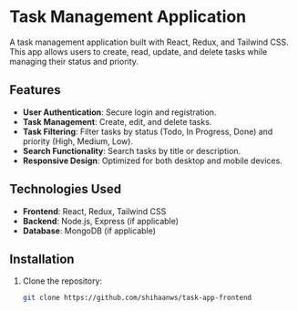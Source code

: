 # Task Management Application

A task management application built with React, Redux, and Tailwind CSS. This app allows users to create, read, update, and delete tasks while managing their status and priority.

## Features

- **User Authentication**: Secure login and registration.
- **Task Management**: Create, edit, and delete tasks.
- **Task Filtering**: Filter tasks by status (Todo, In Progress, Done) and priority (High, Medium, Low).
- **Search Functionality**: Search tasks by title or description.
- **Responsive Design**: Optimized for both desktop and mobile devices.

## Technologies Used

- **Frontend**: React, Redux, Tailwind CSS
- **Backend**: Node.js, Express (if applicable)
- **Database**: MongoDB (if applicable)

## Installation

1. Clone the repository:

   ```bash
   git clone https://github.com/shihaanws/task-app-frontend

